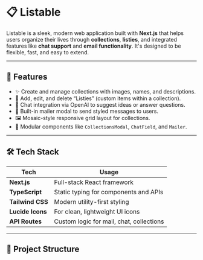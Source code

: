 # 📋 Listable

Listable is a sleek, modern web application built with **Next.js** that helps users organize their lives through **collections**, **listies**, and integrated features like **chat support** and **email functionality**. It's designed to be flexible, fast, and easy to extend.

---

## 🚀 Features

- ✨ Create and manage collections with images, names, and descriptions.
- 📝 Add, edit, and delete “Listies” (custom items within a collection).
- 🧠 Chat integration via OpenAI to suggest ideas or answer questions.
- 💌 Built-in mailer modal to send styled messages to users.
- 🖼️ Mosaic-style responsive grid layout for collections.
- 🧱 Modular components like `CollectionsModal`, `ChatField`, and `Mailer`.

---

## 🛠️ Tech Stack

| Tech         | Usage                       |
|--------------|-----------------------------|
| **Next.js**  | Full-stack React framework  |
| **TypeScript** | Static typing for components and APIs |
| **Tailwind CSS** | Modern utility-first styling |
| **Lucide Icons** | For clean, lightweight UI icons |
| **API Routes** | Custom logic for mail, chat, collections |

---

## 📁 Project Structure

